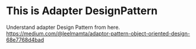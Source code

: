# This is Adapter DesignPattern 
Understand adapter Design Pattern from here. 
https://medium.com/@leelmamta/adaptor-pattern-object-oriented-design-68e7768d4bad 

